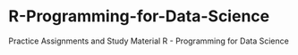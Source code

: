 # R-Programming-for-Data-Science
Practice Assignments and Study Material R - Programming for Data Science
